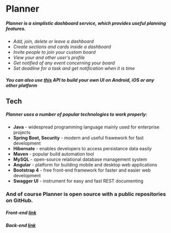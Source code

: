 # Planner

##### Planner is a simplistic dashboard service, which provides useful planning features.

  - *Add, join, delete or leave a dashboard*
  - *Create sections and cards inside a dashboard*
  - *Invite people to join your custom board*
  - *View your and other user's profile*
  - *Get notified of any event concerning your board*
  - *Set deadline for a task and get notification when it is time*


##### You can also use [this](https://github.com/alexzhyshko/PlannerSpring) API to build your own UI on Android, iOS or any other platform


## Tech

##### Planner uses a number of popular technologies to work properly:

* **Java** - widespread programming language mainly used for enterprise projects
* **Spring Boot, Security** - modern and useful frawework for fast development
* **Hibernate** - enables developers to access persistance data easily
* **Maven** - popular build automation tool
* **MySQL** - open-source relational database management system
* **Angular** - platform for building mobile and desktop web applications
* **Bootstrap 4** - free front-end framework for faster and easier web development
* **Swagger UI** - instrument for easy and fast REST documenting



### And of course Planner is open source with a public repositories on GitHub.

 ##### Front-end [link](https://github.com/alexzhyshko/PlannerFront)
 ##### Back-end [link](https://github.com/alexzhyshko/PlannerSpring)

